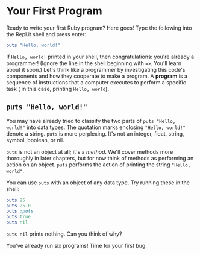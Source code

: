 # Your First Program

Ready to write your first Ruby program? Here goes! Type the following into the
Repl.it shell and press enter:

```ruby
puts "Hello, world!"
```

If `Hello, world!` printed in your shell, then congratulations: you're already a
programmer! (Ignore the line in the shell beginning with `=>`. You'll learn
about it soon.) Let's think like a programmer by investigating this code's
components and how they cooperate to make a program. A **program** is a sequence
of instructions that a computer executes to perform a specific task ( in this
case, printing `Hello, world`).


## `puts "Hello, world!"`

You may have already tried to classify the two parts of `puts "Hello, world!"`
into data types. The quotation marks enclosing `"Hello, world!"` denote a
string. `puts` is more perplexing. It's not an integer, float, string, symbol,
boolean, or nil.

`puts` is not an object at all; it's a _method_. We'll cover methods more
thoroughly in later chapters, but for now think of methods as performing an
action on an object. `puts` performs the action of printing the string `"Hello,
world"`.

You can use `puts` with an object of any data type. Try running these in the
shell:

```ruby
puts 25
puts 25.0
puts :puts
puts true
puts nil
```

`puts nil` prints nothing. Can you think of why?

You've already run six programs! Time for your first bug.
